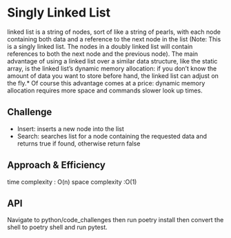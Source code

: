 # Singly Linked List
 linked list is a string of nodes, sort of like a string of pearls, with each node containing both data and a reference to the next node in the list (Note: This is a singly linked list. The nodes in a doubly linked list will contain references to both the next node and the previous node). The main advantage of using a linked list over a similar data structure, like the static array, is the linked list’s dynamic memory allocation: if you don’t know the amount of data you want to store before hand, the linked list can adjust on the fly.* Of course this advantage comes at a price: dynamic memory allocation requires more space and commands slower look up times.

## Challenge
 * Insert: inserts a new node into the list
 * Search: searches list for a node containing the requested data and returns true if found, otherwise return false

## Approach & Efficiency
 time complexity : O(n)
 space complexity :O(1)

## API
 Navigate to python/code_challenges then run poetry install then convert the shell to poetry shell and run pytest.
